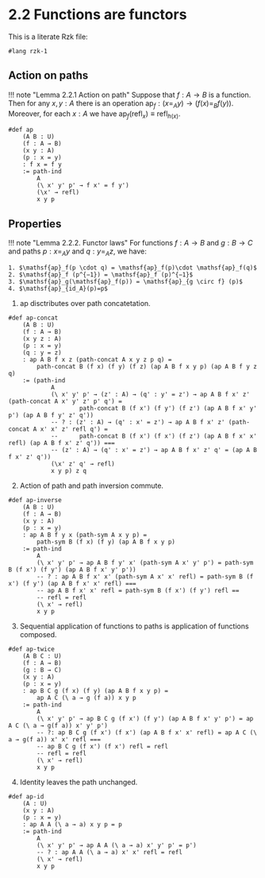 # 2.2 Functions are functors

This is a literate Rzk file:

```rzk
#lang rzk-1
```

## Action on paths

!!! note "Lemma 2.2.1 Action on path"
    Suppose that $f : A → B$ is a function. 
    Then for any $x, y : A$ there is an operation  $\mathsf{ap}_f : (x =_A y) \to (f(x) =_B f(y))$.
    Moreover, for each $x : A$ we have $\mathsf{ap}_f (\mathsf{refl}_x) ≡ \mathsf{refl}_{h(x)}$.


```rzk
#def ap
    (A B : U)
    (f : A → B)
	(x y : A)
	(p : x = y)
    : f x = f y
    := path-ind
        A
        (\ x' y' p' → f x' = f y')
        (\x' → refl)
        x y p
```



## Properties

!!! note "Lemma 2.2.2. Functor laws"
    For functions $f : A → B$ and $g : B → C$ and paths $p : x =_A y$ and $q : y =_A z$, we have:
    
    1. $\mathsf{ap}_f(p \cdot q) = \mathsf{ap}_f(p)\cdot \mathsf{ap}_f(q)$
    2. $\mathsf{ap}_f (p^{−1}) = \mathsf{ap}_f (p)^{−1}$ 
    3. $\mathsf{ap}_g(\mathsf{ap}_f(p)) = \mathsf{ap}_{g \circ f} (p)$
    4. $\mathsf{ap}_{id_A}(p)=p$


1. $\mathsf{ap}$ disctributes over path concatetation.
```rzk      
#def ap-concat
    (A B : U)
    (f : A → B)
	(x y z : A)
	(p : x = y)
    (q : y = z)
    : ap A B f x z (path-concat A x y z p q) = 
        path-concat B (f x) (f y) (f z) (ap A B f x y p) (ap A B f y z q)
    := (path-ind
            A
            (\ x' y' p' → (z' : A) → (q' : y' = z') → ap A B f x' z' (path-concat A x' y' z' p' q') =
                    path-concat B (f x') (f y') (f z') (ap A B f x' y' p') (ap A B f y' z' q'))
            -- ? : (z' : A) → (q' : x' = z') → ap A B f x' z' (path-concat A x' x' z' refl q') =
            --      path-concat B (f x') (f x') (f z') (ap A B f x' x' refl) (ap A B f x' z' q')) ===
            -- (z' : A) → (q' : x' = z') → ap A B f x' z' q' = (ap A B f x' z' q'))
            (\x' z' q' → refl)
            x y p) z q
```
 
2. Action of path and path inversion commute.
```rzk
#def ap-inverse
    (A B : U)
    (f : A → B)
	(x y : A)
	(p : x = y)
    : ap A B f y x (path-sym A x y p) =
		path-sym B (f x) (f y) (ap A B f x y p)
    := path-ind
        A
        (\ x' y' p' → ap A B f y' x' (path-sym A x' y' p') = path-sym B (f x') (f y') (ap A B f x' y' p'))
        -- ? : ap A B f x' x' (path-sym A x' x' refl) = path-sym B (f x') (f y') (ap A B f x' x' refl) ===
        -- ap A B f x' x' refl = path-sym B (f x') (f y') refl == 
        -- refl = refl
        (\ x' → refl)
        x y p
```
 
3. Sequential application of functions to paths is application of functions composed.
```rzk      
#def ap-twice
    (A B C : U)
    (f : A → B)
    (g : B → C)
	(x y : A)
	(p : x = y)
    : ap B C g (f x) (f y) (ap A B f x y p) =
		ap A C (\ a → g (f a)) x y p
    := path-ind
        A
        (\ x' y' p' → ap B C g (f x') (f y') (ap A B f x' y' p') = ap A C (\ a → g(f a)) x' y' p')
        -- ?: ap B C g (f x') (f x') (ap A B f x' x' refl) = ap A C (\ a → g(f a)) x' x' refl ===
        -- ap B C g (f x') (f x') refl = refl
        -- refl = refl
        (\ x' → refl)
        x y p
```

4. Identity leaves the path unchanged.
```rzk  
#def ap-id
    (A : U)
    (x y : A)
    (p : x = y)
    : ap A A (\ a → a) x y p = p
    := path-ind
        A
        (\ x' y' p' → ap A A (\ a → a) x' y' p' = p')
        -- ? : ap A A (\ a → a) x' x' refl = refl
        (\ x' → refl)
        x y p
```